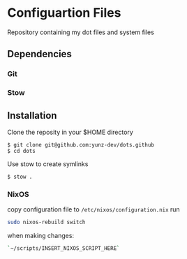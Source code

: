 # Configuartion Files

Repository containing my dot files and system files

## Dependencies

### Git
### Stow

## Installation

Clone the reposity in your $HOME directory
```
$ git clone git@github.com:yunz-dev/dots.github
$ cd dots
```
Use stow to create symlinks
```
$ stow .
```
### NixOS 
copy configuration file to `/etc/nixos/configuration.nix`
run 
```bash
sudo nixos-rebuild switch
```
when making changes:
```bash
`~/scripts/INSERT_NIXOS_SCRIPT_HERE`
```



